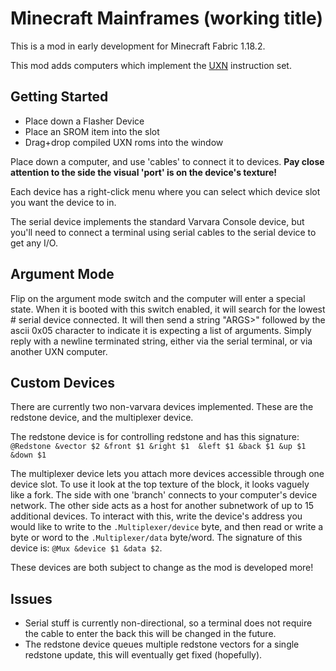 # Minecraft Mainframes (working title)
This is a mod in early development for Minecraft Fabric 1.18.2.

This mod adds computers which implement the [UXN](https://wiki.xxiivv.com/site/uxntal.html) instruction set.

## Getting Started
* Place down a Flasher Device
* Place an SROM item into the slot
* Drag+drop compiled UXN roms into the window

Place down a computer, and use 'cables' to connect it to devices.
**Pay close attention to the side the visual 'port' is on the device's texture!**

Each device has a right-click menu where you can select which device slot
you want the device to in.

The serial device implements the standard Varvara Console device, but you'll need to connect a terminal using
serial cables to the serial device to get any I/O.

## Argument Mode
Flip on the argument mode switch and the computer will enter a special state.
When it is booted with this switch enabled, it will search for the lowest # serial
device connected. It will then send a string "ARGS>" followed by the ascii 0x05 character
to indicate it is expecting a list of arguments. Simply reply with a newline terminated string,
either via the serial terminal, or via another UXN computer.

## Custom Devices
There are currently two non-varvara devices implemented.
These are the redstone device, and the multiplexer device.

The redstone device is for controlling redstone and has this signature:
`@Redstone &vector $2 &front $1 &right $1  &left $1 &back $1 &up $1 &down $1 `

The multiplexer device lets you attach more devices accessible through one device slot.
To use it look at the top texture of the block, it looks vaguely like a fork.
The side with one 'branch' connects to your computer's device network. The other side
acts as a host for another subnetwork of up to 15 additional devices.
To interact with this, write the device's address you would like to write to the `.Multiplexer/device` byte,
and then read or write a byte or word to the `.Multiplexer/data` byte/word.
The signature of this device is: `@Mux &device $1 &data $2`.

These devices are both subject to change as the mod is developed more!

## Issues
* Serial stuff is currently non-directional, so a terminal does not require the cable to enter the back
this will be changed in the future.
* The redstone device queues multiple redstone vectors for a single redstone update,
this will eventually get fixed (hopefully).

